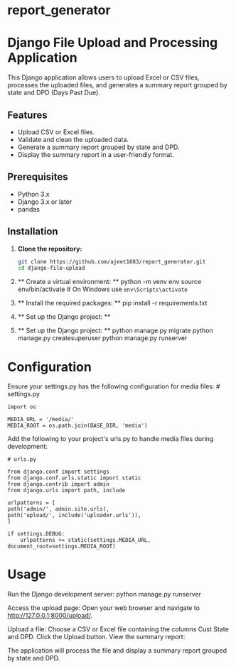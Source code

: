 # report_generator

# Django File Upload and Processing Application

This Django application allows users to upload Excel or CSV files, processes the uploaded files, and generates a summary report grouped by state and DPD (Days Past Due).

## Features

- Upload CSV or Excel files.
- Validate and clean the uploaded data.
- Generate a summary report grouped by state and DPD.
- Display the summary report in a user-friendly format.

## Prerequisites

- Python 3.x
- Django 3.x or later
- pandas

## Installation

1. **Clone the repository:**
   ```bash
   git clone https://github.com/ajeet1083/report_generator.git
   cd django-file-upload

2. ** Create a virtual environment: **
    python -m venv env
    source env/bin/activate  # On Windows use `env\Scripts\activate`

3. ** Install the required packages: **
    pip install -r requirements.txt

4. ** Set up the Django project: **

5. ** Set up the Django project: **
    python manage.py migrate
    python manage.py createsuperuser
    python manage.py runserver


#  Configuration

Ensure your settings.py has the following configuration for media files:
    # settings.py

    import os

    MEDIA_URL = '/media/'
    MEDIA_ROOT = os.path.join(BASE_DIR, 'media')

Add the following to your project's urls.py to handle media files during development:

    # urls.py

    from django.conf import settings
    from django.conf.urls.static import static
    from django.contrib import admin
    from django.urls import path, include

    urlpatterns = [
    path('admin/', admin.site.urls),
    path('upload/', include('uploader.urls')),
    ]

    if settings.DEBUG:
        urlpatterns += static(settings.MEDIA_URL, document_root=settings.MEDIA_ROOT)

# Usage
Run the Django development server:
    python manage.py runserver
    
Access the upload page:
    Open your web browser and navigate to http://127.0.0.1:8000/upload/.

Upload a file:
    Choose a CSV or Excel file containing the columns Cust State and DPD.
    Click the Upload button.
View the summary report:

The application will process the file and display a summary report grouped by state and DPD.

